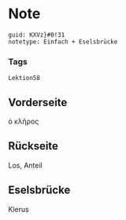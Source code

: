 # Note
```
guid: KXVz}#0!31
notetype: Einfach + Eselsbrücke
```

### Tags
```
Lektion58
```

## Vorderseite
ὁ κλῆρος

## Rückseite
Los, Anteil

## Eselsbrücke
Klerus
